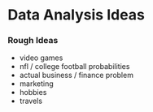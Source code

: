 # Data Analysis Ideas


### Rough Ideas

- video games
- nfl / college football probabilities
- actual business / finance problem
- marketing 
- hobbies
- travels